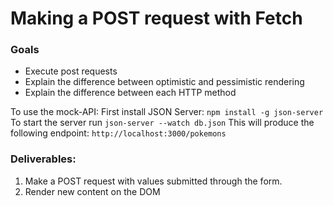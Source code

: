 # Making a POST request with Fetch

### Goals

- Execute post requests
- Explain the difference between optimistic and pessimistic rendering
- Explain the difference between each HTTP method

To use the mock-API:
First install JSON Server: `npm install -g json-server`
To start the server run `json-server --watch db.json`
This will produce the following endpoint: `http://localhost:3000/pokemons`


### Deliverables:

1. Make a POST request with values submitted through the form.
2. Render new content on the DOM